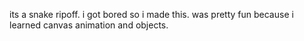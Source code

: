 its a snake ripoff.
i got bored so i made this. was pretty fun because i learned canvas animation and objects.
